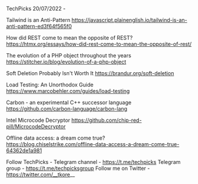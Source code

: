 TechPicks 20/07/2022 -

Tailwind is an Anti-Pattern
https://javascript.plainenglish.io/tailwind-is-an-anti-pattern-ed3f64f565f0

How did REST come to mean the opposite of REST?
https://htmx.org/essays/how-did-rest-come-to-mean-the-opposite-of-rest/

The evolution of a PHP object throughout the years
https://stitcher.io/blog/evolution-of-a-php-object

Soft Deletion Probably Isn't Worth It
https://brandur.org/soft-deletion

Load Testing: An Unorthodox Guide
https://www.marcobehler.com/guides/load-testing

Carbon - an experimental C++ successor language
https://github.com/carbon-language/carbon-lang

Intel Microcode Decryptor
https://github.com/chip-red-pill/MicrocodeDecryptor

Offline data access: a dream come true?
https://blog.chiselstrike.com/offline-data-access-a-dream-come-true-64362de1a981

Follow TechPicks -
Telegram channel - https://t.me/techpicks
Telegram group - https://t.me/techpicksgroup
Follow me on Twitter - https://twitter.com/__tkore__